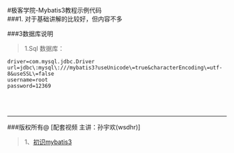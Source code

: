 #极客学院-Mybatis3教程示例代码 <br>
###1. 对于基础讲解的比较好，但内容不多

 


###3数据库说明
>1.Sql 数据库：

	driver=com.mysql.jdbc.Driver
	url=jdbc\:mysql\:///mybatis3?useUnicode\=true&characterEncoding\=utf-8&useSSL\=false
	username=root
	password=12369
 
<br><br>


***

###版权所有@ [配套视频 主讲：孙宇欢(wsdhr)]
>1、[初识mybatis3](http://my.jikexueyuan.com/1109827607/record/)<br>


